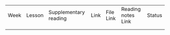 |   |   |   |   |   |   |   |
|---|---|---|---|---|---|---|
|Week|Lesson|Supplementary reading|Link|File Link|Reading notes Link|Status|
||||||||
||||||||